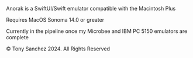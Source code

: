 Anorak is a SwiftUI/Swift emulator compatible with the Macintosh Plus

Requires MacOS Sonoma 14.0 or greater

Currently in the pipeline once my Microbee and IBM PC 5150 emulators are complete

© Tony Sanchez 2024. All Rights Reserved
